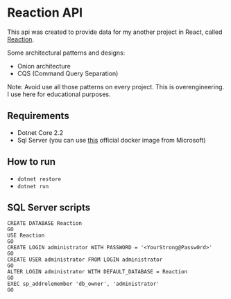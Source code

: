 # Reaction API

This api was created to provide data for my another project in React, called [Reaction](https://github.com/caiocolaiacovo/Reaction).

Some architectural patterns and designs:
- Onion architecture
- CQS (Command Query Separation)

Note: Avoid use all those patterns on every project. This is overengineering. I use here for educational purposes.

## Requirements
- Dotnet Core 2.2
- Sql Server (you can use [this](https://docs.microsoft.com/pt-br/sql/linux/quickstart-install-connect-docker?view=sql-server-2017&pivots=cs1-bash) official docker image from Microsoft)

## How to run

- <code>dotnet restore</code>
- <code>dotnet run</code>

## SQL Server scripts
```
CREATE DATABASE Reaction
GO
USE Reaction
GO
CREATE LOGIN administrator WITH PASSWORD = '<YourStrong@Passw0rd>'
GO
CREATE USER administrator FROM LOGIN administrator
GO
ALTER LOGIN administrator WITH DEFAULT_DATABASE = Reaction
GO
EXEC sp_addrolemember 'db_owner', 'administrator'
GO
```